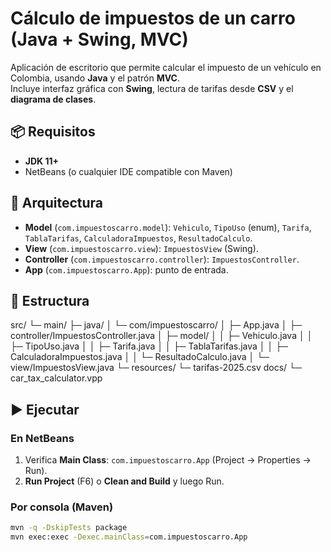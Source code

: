 # Cálculo de impuestos de un carro (Java + Swing, MVC)

Aplicación de escritorio que permite calcular el impuesto de un vehículo en Colombia, usando **Java** y el patrón **MVC**.  
Incluye interfaz gráfica con **Swing**, lectura de tarifas desde **CSV** y el **diagrama de clases**.

## 📦 Requisitos
- **JDK 11+**
- NetBeans (o cualquier IDE compatible con Maven)

## 🧱 Arquitectura
- **Model** (`com.impuestoscarro.model`): `Vehiculo`, `TipoUso` (enum), `Tarifa`, `TablaTarifas`, `CalculadoraImpuestos`, `ResultadoCalculo`.
- **View** (`com.impuestoscarro.view`): `ImpuestosView` (Swing).
- **Controller** (`com.impuestoscarro.controller`): `ImpuestosController`.
- **App** (`com.impuestoscarro.App`): punto de entrada.

## 📂 Estructura
src/
└─ main/
├─ java/
│ └─ com/impuestoscarro/
│ ├─ App.java
│ ├─ controller/ImpuestosController.java
│ ├─ model/
│ │ ├─ Vehiculo.java
│ │ ├─ TipoUso.java
│ │ ├─ Tarifa.java
│ │ ├─ TablaTarifas.java
│ │ ├─ CalculadoraImpuestos.java
│ │ └─ ResultadoCalculo.java
│ └─ view/ImpuestosView.java
└─ resources/
└─ tarifas-2025.csv
docs/
└─ car_tax_calculator.vpp

## ▶️ Ejecutar

### En NetBeans
1. Verifica **Main Class**: `com.impuestoscarro.App` (Project → Properties → Run).
2. **Run Project** (F6) o **Clean and Build** y luego Run.

### Por consola (Maven)
```bash
mvn -q -DskipTests package
mvn exec:exec -Dexec.mainClass=com.impuestoscarro.App
